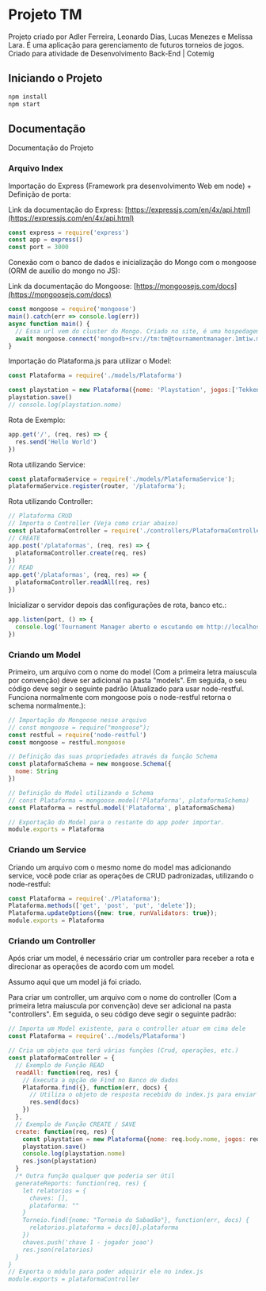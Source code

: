 # Projeto TM

Projeto criado por Adler Ferreira, Leonardo Dias, Lucas Menezes e Melissa Lara. É uma aplicação para gerenciamento de futuros torneios de jogos. Criado para atividade de Desenvolvimento Back-End | Cotemig

## Iniciando o Projeto

```cmd
npm install
npm start
```

## Documentação

Documentação do Projeto

### Arquivo Index

Importação do Express (Framework pra desenvolvimento Web em node) + Definição de porta:

Link da documentação do Express: [https://expressjs.com/en/4x/api.html](https://expressjs.com/en/4x/api.html)

```js
const express = require('express')
const app = express()
const port = 3000
```

Conexão com o banco de dados e inicialização do Mongo com o mongoose (ORM de auxilio do mongo no JS):

Link da documentação do Mongoose: [https://mongoosejs.com/docs](https://mongoosejs.com/docs)

```js
const mongoose = require('mongoose')
main().catch(err => console.log(err))
async function main() {
  // Essa url vem do cluster do Mongo. Criado no site, é uma hospedagem gratuita temporária do Mongo! (https://cloud.mongodb.com/v2/6182974e71064e34af74755a#clusters/connect?clusterId=TournamentManager)
  await mongoose.connect('mongodb+srv://tm:tm@tournamentmanager.1mtiw.mongodb.net/tm?retryWrites=true&w=majority');
}
```

Importação do Plataforma.js para utilizar o Model:

```js
const Plataforma = require('./models/Plataforma')

const playstation = new Plataforma({nome: 'Playstation', jogos:['Tekken 7, Fortnite']})
playstation.save()
// console.log(playstation.nome)
```

Rota de Exemplo:

```js
app.get('/', (req, res) => {
  res.send('Hello World')
})
```

Rota utilizando Service:

```js
const plataformaService = require('./models/PlataformaService');
plataformaService.register(router, '/plataforma');
```

Rota utilizando Controller:

```js
// Plataforma CRUD
// Importa o Controller (Veja como criar abaixo)
const plataformaController = require('./controllers/PlataformaController')
// CREATE
app.post('/plataformas', (req, res) => {
  plataformaController.create(req, res)
})
// READ
app.get('/plataformas', (req, res) => {
  plataformaController.readAll(req, res)
})
```

Inicializar o servidor depois das configurações de rota, banco etc.:

```js
app.listen(port, () => {
  console.log('Tournament Manager aberto e escutando em http://localhost:' + port)
})
```

### Criando um Model

Primeiro, um arquivo com o nome do model (Com a primeira letra maiuscula por convenção) deve ser adicional na pasta "models". Em seguida, o seu código deve segir o seguinte padrão (Atualizado para usar node-restful. Funciona normalmente com mongoose pois o node-restful retorna o schema normalmente.):

```js
// Importação do Mongoose nesse arquivo
// const mongoose = require("mongoose");
const restful = require('node-restful')
const mongoose = restful.mongoose

// Definição das suas propriedades através da função Schema
const plataformaSchema = new mongoose.Schema({
  nome: String
})

// Definição do Model utilizando o Schema
// const Plataforma = mongoose.model('Plataforma', plataformaSchema)
const Plataforma = restful.model('Plataforma', plataformaSchema)

// Exportação do Model para o restante do app poder importar.
module.exports = Plataforma
```

### Criando um Service

Criando um arquivo com o mesmo nome do model mas adicionando service, você pode criar as operações de CRUD padronizadas, utilizando o node-restful:

```js
const Plataforma = require('./Plataforma');
Plataforma.methods(['get', 'post', 'put', 'delete']);
Plataforma.updateOptions({new: true, runValidators: true});
module.exports = Plataforma
```

### Criando um Controller

Após criar um model, é necessário criar um controller para receber a rota e direcionar as operações de acordo com um model.

Assumo aqui que um model já foi criado.

Para criar um controller, um arquivo com o nome do controller (Com a primeira letra maiuscula por convenção) deve ser adicional na pasta "controllers". Em seguida, o seu código deve segir o seguinte padrão:

```js
// Importa um Model existente, para o controller atuar em cima dele
const Plataforma = require('../models/Plataforma')

// Cria um objeto que terá várias funções (Crud, operações, etc.)
const plataformaController = {
  // Exemplo de Função READ
  readAll: function(req, res) {
    // Executa a opção de Find no Banco de dados
    Plataforma.find({}, function(err, docs) {
      // Utiliza o objeto de resposta recebido do index.js para enviar os arquivos como json
      res.send(docs)
    })
  },
  // Exemplo de Função CREATE / SAVE
  create: function(req, res) {
    const playstation = new Plataforma({nome: req.body.nome, jogos: req.body.jogos})
    playstation.save()
    console.log(playstation.nome)
    res.json(playstation)
  }
  /* Outra função qualquer que poderia ser útil
  generateReports: function(req, res) {
    let relatorios = {
      chaves: [],
      plataforma: ""
    }
    Torneio.find({nome: "Torneio do Sabadão"}, function(err, docs) {
      relatorios.plataforma = docs[0].plataforma
    })
    chaves.push('chave 1 - jogador joao')
    res.json(relatorios)
  }
}
// Exporta o módulo para poder adquirir ele no index.js
module.exports = plataformaController
```

